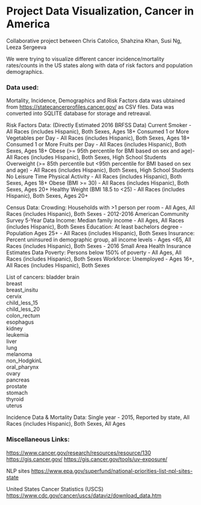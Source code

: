 # Project Data Visualization, Cancer in America
Collaborative project between Chris Catolico, Shahzina Khan, Susi Ng, Leeza Sergeeva

We were trying to visualize different cancer incidence/mortality rates/counts in the US states along with data of risk factors and population demographics.


### Data used:
Mortality, Incidence, Demographics and Risk Factors data was 
ubtained from https://statecancerprofiles.cancer.gov/ as CSV files.
Data was converted into SQLITE database for storage and retreaval.

Risk Factors Data:
(Directly Estimated 2016 BRFSS Data)
Current Smoker - All Races (includes Hispanic), Both Sexes, Ages 18+
Consumed 1 or More Vegetables per Day - All Races (includes Hispanic), Both Sexes, Ages 18+
Consumed 1 or More Fruits per Day - All Races (includes Hispanic), Both Sexes, Ages 18+
Obese (>= 95th percentile for BMI based on sex and age)- All Races (includes Hispanic), Both Sexes, High School Students
Overweight (>= 85th percentile but <95th percentile for BMI based on sex and age) - All Races (includes Hispanic), Both Sexes, High School Students
No Leisure Time Physical Activity - All Races (includes Hispanic), Both Sexes, Ages 18+
Obese (BMI >= 30) - All Races (includes Hispanic), Both Sexes, Ages 20+
Healthy Weight (BMI 18.5 to <25) - All Races (includes Hispanic), Both Sexes, Ages 20+

Census Data:
Crowding: Households with >1 person per room - All Ages, All Races (includes Hispanic), Both Sexes - 2012-2016 American Community Survey 5-Year Data
Income: Median family income - All Ages, All Races (includes Hispanic), Both Sexes
Education: At least bachelors degree - Population Ages 25+ - All Races (includes Hispanic), Both Sexes
Insurance: Percent uninsured in demographic group, all income levels - Ages <65, All Races (includes Hispanic), Both Sexes - 2016 Small Area Health Insurance Estimates Data
Poverty: Persons below 150% of poverty - All Ages, All Races (includes Hispanic), Both Sexes
Workforce: Unemployed - Ages 16+, All Races (includes Hispanic), Both Sexes

List of cancers:
bladder 
brain  
breast  
breast_insitu  
cervix  
child_less_15  
child_less_20  
colon_rectum  
esophagus  
kidney  
leukemia  
liver  
lung  
melanoma  
non_HodgkinL  
oral_pharynx  
ovary  
pancreas  
prostate  
stomach  
thyroid  
uterus  

Incidence Data & Mortality Data:
Single year - 2015, 
Reported by state, 
All Races (includes Hispanic), Both Sexes, All Ages


### Miscellaneous Links:
https://www.cancer.gov/research/resources/resource/130
https://gis.cancer.gov/
https://gis.cancer.gov/tools/uv-exposure/

NLP sites
https://www.epa.gov/superfund/national-priorities-list-npl-sites-state

United States Cancer Statistics (USCS)
https://www.cdc.gov/cancer/uscs/dataviz/download_data.htm


